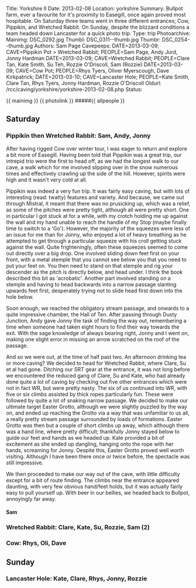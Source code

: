 Title: Yorkshire II
Date: 2013-02-08
Location: yorkshire
Summary: Bullpot farm, ever a favourite for it's proximity to Easegill, once again proved most hospitable. On Saturday three teams went in three different entrances; Cow, Pippikin, and Wretched Rabbit. On Sunday, despite the blizzard conditions a team headed down Lancaster for a quick photo trip.
Type: trip
Photoarchive:
Mainimg: DSC_0292.jpg
Thumbl: DSC_0311--thumb.jpg
Thumbr: DSC_0254--thumb.jpg
Authors: Sam Page
Cavepeeps: DATE=2013-03-09; CAVE=Pippikin Pot > Wretched Rabbit; PEOPLE=Sam Page, Andy Jurd, Jonny Hardman
           DATE=2013-03-09; CAVE=Wretched Rabbit; PEOPLE=Clare Tan, Kate Smith, Su Teh, Rozzie O'Driscoll, Sam (Rozzie)
           DATE=2013-03-09; CAVE=Cow Pot; PEOPLE=Rhys Tyers, Oliver Myerscough, Dave Kirkpatrick;
           DATE=2013-03-10; CAVE=Lancaster Hole; PEOPLE=Kate Smith, Clare Tan, Rhys Tyers, Jonny Hardman, Rozzie O'Driscoll
Oldurl: /rcc/caving/yorkshire/yorkshire-2013-02-08.php
Status:

{{ mainimg }}
{{ photolink }}
#####{{ allpeople }}

##  Saturday

###  Pippikin then Wretched Rabbit: Sam, Andy, Jonny

After having rigged Cow over winter tour, I was eager to return and explore a bit more of Easegill. Having been told that Pippikin was a great trip, our intrepid trio were the first to head off, as we had the longest walk to our cave, a walk which for me involved slipping over in the snow numerous times and effectively crawling up the side of the hill. However, spirits were high and it wasn't very cold at all.

Pippikin was indeed a very fun trip. It was fairly easy caving, but with lots of interesting (read: twatty) features and variety. And because, we came out through Mistral, it meant that there was no prusicking up, which was a relief, as some of the pitches were pretty tight, although all were pretty short. One in particular I got stuck at for a while, with my crotch holding me up against the wall and my hand unable to reach the handle of my Stop (maybe finally time to switch to a 'Go'). However, the majority of the squeezes were less of an issue for me than for Jonny, who enjoyed a lot of heavy breathing as he attempted to get through a particular squeeze with his croll getting stuck against the wall. Quite frighteningly, often these squeezes seemed to come out directly over a big drop. One involved sliding down feet first on your front, with a metal stemple that you cannot see below you that you need to put your feet on. You then need to stand on that stemple and rig your descender as the pitch is directly below, and head under. I think the book described this bit as 'acrobatic'. Another part involved standing on a stemple and having to head backwards into a narrow passage slanting upwards feet first, desperately trying not to slide head first down into the hole below.

Soon enough, we reached the obligatory stream passage, and onwards to a quite impressive chamber, the Hall of Ten. After passing through Dusty Junction, Andy gave Jonny the task of finding the way out, remembering a time when someone had taken eight hours to find their way towards the exit. With the sage knowledge of always bearing right, Jonny and I went on, making one slight error in missing an arrow scratched on the roof of the passage.

And so we were out, at the time of half past two. An afternoon drinking tea or more caving? We decided to head for Wretched Rabbit, where Clare, Su et al had gone. Ditching our SRT gear at the entrance, it was not long before we encountered the reduced gang of Clare, Su and Kate, who had already done quite a lot of caving by checking out five other entrances which were not in fact WR, but were pretty nasty. The six of us continued into WR, with five or six climbs assisted by thick ropes particularly fun. These were followed by quite a lot of snaking narrow passage. We decided to make our ultimate target Easter Grotto, although we were slightly puzzled by the way on, and ended up reaching the Grotto via a way that was unfamiliar to us all, a really pretty stream passage surrounded by loads of formations. Easter Grotto was then but a couple of short climbs up away, which although there was a hand line, where pretty difficult; thankfully Jonny stayed below to guide our feet and hands as we headed up. Kate provided a bit of excitement as she ended up dangling, hanging onto the rope with her hands, screaming for Jonny. Despite this, Easter Grotto proved well worth visiting. Although I have been there once or twice before, the spectacle was still impressive.

We then proceeded to make our way out of the cave, with little difficulty except for a bit of route finding. The climbs near the entrance appeared daunting, with very few obvious hand/feet holds, but it was actually fairly easy to pull yourself up. With beer in our bellies, we headed back to Bullpot, annoyingly far away.

####  Sam

###  Wretched Rabbit: Clare, Kate, Su, Rozzie, Sam (2)

###  Cow: Rhys, Oli, Dave

##  Sunday

###  Lancaster Hole: Kate, Clare, Rhys, Jonny, Rozzie
